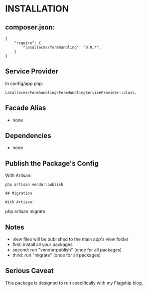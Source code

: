 # INSTALLATION

## composer.json:

```
{
    "require": {
        "lasallecms/formhandling": "0.9.*",
    }
}
```


## Service Provider

In config/app.php:
```
Lasallecms\Formhandling\FormHandlingServiceProvider::class,
```


## Facade Alias

* none


## Dependencies
* none


## Publish the Package's Config

With Artisan:
```
php artisan vendor:publish

## Migration

With Artisan:
```
php artisan migrate

## Notes

* view files will be published to the main app's view folder
* first: install all your packages 
* second: run "vendor:publish" (once for all packages) 
* third:  run "migrate" (once for all packages)


## Serious Caveat 

This package is designed to run specifically with my Flagship blog.